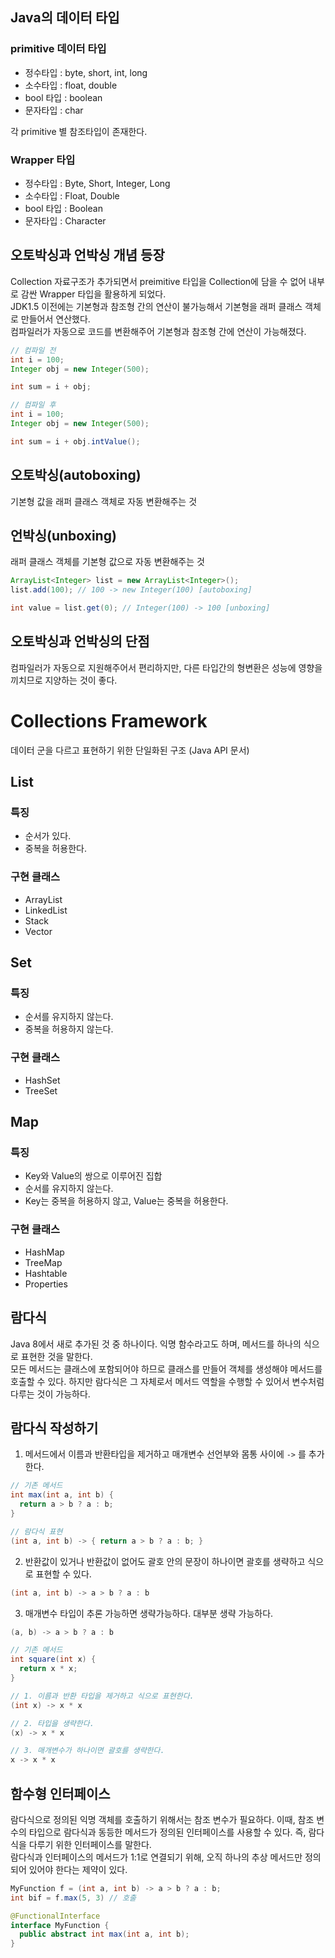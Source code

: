 ## Java의 데이터 타입
### primitive 데이터 타입
- 정수타입 : byte, short, int, long
- 소수타입 : float, double
- bool 타입 : boolean
- 문자타입 : char 

각 primitive 별 참조타입이 존재한다.

### Wrapper 타입
- 정수타입 : Byte, Short, Integer, Long
- 소수타입 : Float, Double
- bool 타입 : Boolean
- 문자타입 : Character

## 오토박싱과 언박싱 개념 등장
Collection 자료구조가 추가되면서 preimitive 타입을 Collection에 담을 수 없어 내부로 감싼 Wrapper 타입을 활용하게 되었다.    
JDK1.5 이전에는 기본형과 참조형 간의 연산이 불가능해서 기본형을 래퍼 클래스 객체로 만들어서 연산했다.  
컴파일러가 자동으로 코드를 변환해주어 기본형과 참조형 간에 연산이 가능해졌다.    


```Java
// 컴파일 전
int i = 100;
Integer obj = new Integer(500);

int sum = i + obj;
```

```Java
// 컴파일 후
int i = 100;
Integer obj = new Integer(500);

int sum = i + obj.intValue();
```

## 오토박싱(autoboxing)
기본형 값을 래퍼 클래스 객체로 자동 변환해주는 것

## 언박싱(unboxing)
래퍼 클래스 객체를 기본형 값으로 자동 변환해주는 것

```Java
ArrayList<Integer> list = new ArrayList<Integer>();
list.add(100); // 100 -> new Integer(100) [autoboxing]

int value = list.get(0); // Integer(100) -> 100 [unboxing]
```

## 오토박싱과 언박싱의 단점
컴파일러가 자동으로 지원해주어서 편리하지만, 다른 타입간의 형변환은 성능에 영향을 끼치므로 지양하는 것이 좋다.


# Collections Framework
데이터 군을 다르고 표현하기 위한 단일화된 구조 (Java API 문서)

## List
### 특징
- 순서가 있다.
- 중복을 허용한다.

### 구현 클래스
- ArrayList
- LinkedList
- Stack
- Vector


## Set
### 특징
- 순서를 유지하지 않는다.
- 중복을 허용하지 않는다.

### 구현 클래스
- HashSet
- TreeSet


## Map
### 특징
- Key와 Value의 쌍으로 이루어진 집합
- 순서를 유지하지 않는다.
- Key는 중복을 허용하지 않고, Value는 중복을 허용한다.

### 구현 클래스
- HashMap
- TreeMap
- Hashtable
- Properties


## 람다식
Java 8에서 새로 추가된 것 중 하나이다. 익명 함수라고도 하며, 메서드를 하나의 식으로 표현한 것을 말한다.       
모든 메서드는 클래스에 포함되어야 하므로 클래스를 만들어 객체를 생성해야 메서드를 호출할 수 있다. 
하지만 람다식은 그 자체로서 메서드 역할을 수행할 수 있어서 변수처럼 다루는 것이 가능하다.

## 람다식 작성하기

1. 메서드에서 이름과 반환타입을 제거하고 매개변수 선언부와 몸통 사이에 `->` 를 추가한다.
```Java
// 기존 메서드
int max(int a, int b) {
  return a > b ? a : b;
}

// 람다식 표현
(int a, int b) -> { return a > b ? a : b; }
```

2. 반환값이 있거나 반환값이 없어도 괄호 안의 문장이 하나이면 괄호를 생략하고 식으로 표현할 수 있다.

```Java
(int a, int b) -> a > b ? a : b
```

3. 매개변수 타입이 추론 가능하면 생략가능하다. 대부분 생략 가능하다.
```Java
(a, b) -> a > b ? a : b
```

```Java
// 기존 메서드
int square(int x) {
  return x * x;
}

// 1. 이름과 반환 타입을 제거하고 식으로 표현한다.
(int x) -> x * x

// 2. 타입을 생략한다.
(x) -> x * x

// 3. 매개변수가 하나이면 괄호를 생략한다.
x -> x * x
```

## 함수형 인터페이스
람다식으로 정의된 익명 객체를 호출하기 위해서는 참조 변수가 필요하다. 이때, 참조 변수의 타입으로 람다식과 동등한 메서드가 정의된 인터페이스를 사용할 수 있다.
즉, 람다식을 다루기 위한 인터페이스를 말한다.      
람다식과 인터페이스의 메서드가 1:1로 연결되기 위해, 오직 하나의 추상 메서드만 정의되어 있어야 한다는 제약이 있다.    
```Java
MyFunction f = (int a, int b) -> a > b ? a : b;
int bif = f.max(5, 3) // 호출

@FunctionalInterface
interface MyFunction {
  public abstract int max(int a, int b);
}
```
